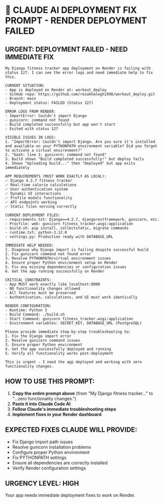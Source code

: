 # 🚨 CLAUDE AI DEPLOYMENT FIX PROMPT - RENDER DEPLOYMENT FAILED

## URGENT: DEPLOYMENT FAILED - NEED IMMEDIATE FIX

```
My Django fitness tracker app deployment on Render is failing with status 127. I can see the error logs and need immediate help to fix this.

CURRENT SITUATION:
- App is deployed on Render at: workout_deploy
- GitHub repo: https://github.com/rezakhaleghi998/workout_deploy.git
- Branch: main
- Deployment status: FAILED (Status 127)

ERROR LOGS FROM RENDER:
- ImportError: Couldn't import Django
- gunicorn: command not found
- Build completed successfully but app won't start
- Exited with status 127

VISIBLE ISSUES IN LOGS:
1. "ImportError: Couldn't import Django. Are you sure it's installed and available on your PYTHONPATH environment variable? Did you forget to activate a virtual environment?"
2. "bash: line 1: gunicorn: command not found"
3. Build shows "Build completed successfully!" but deploy fails
4. Shows "Uploading build..." then "Deployed" but app exits immediately

APP REQUIREMENTS (MUST WORK EXACTLY AS LOCAL):
✅ Django 4.2.7 fitness tracker
✅ Real-time calorie calculations
✅ User authentication system
✅ Dynamic UI interactions
✅ Profile modals functionality
✅ API endpoints working
✅ Static files serving correctly

CURRENT DEPLOYMENT FILES:
- requirements.txt: Django==4.2.7, djangorestframework, gunicorn, etc.
- Procfile: web: gunicorn fitness_tracker.wsgi:application
- build.sh: pip install, collectstatic, migrate commands
- runtime.txt: python-3.12.0
- settings.py: Production ready with DATABASE_URL

IMMEDIATE HELP NEEDED:
1. Diagnose why Django import is failing despite successful build
2. Fix gunicorn command not found error
3. Resolve PYTHONPATH/virtual environment issues
4. Ensure proper Python environment setup on Render
5. Fix any missing dependencies or configuration issues
6. Get the app running successfully on Render

CRITICAL CONSTRAINTS:
- App MUST work exactly like localhost:8000
- NO functionality changes allowed
- All features must be preserved
- Authentication, calculations, and UI must work identically

RENDER CONFIGURATION:
- Runtime: Python 3
- Build Command: ./build.sh
- Start Command: gunicorn fitness_tracker.wsgi:application
- Environment variables: SECRET_KEY, DATABASE_URL (PostgreSQL)

Please provide immediate step-by-step troubleshooting to:
1. Fix the Django import error
2. Resolve gunicorn command issues
3. Ensure proper Python environment
4. Get the app successfully deployed and running
5. Verify all functionality works post-deployment

This is urgent - I need the app deployed and working with zero functionality changes.
```

## HOW TO USE THIS PROMPT:

1. **Copy the entire prompt above** (from "My Django fitness tracker..." to "...zero functionality changes.")
2. **Paste it into Claude Code AI**
3. **Follow Claude's immediate troubleshooting steps**
4. **Implement fixes in your Render dashboard**

## EXPECTED FIXES CLAUDE WILL PROVIDE:

- Fix Django import path issues
- Resolve gunicorn installation problems
- Configure proper Python environment
- Fix PYTHONPATH settings
- Ensure all dependencies are correctly installed
- Verify Render configuration settings

## URGENCY LEVEL: HIGH
Your app needs immediate deployment fixes to work on Render.
